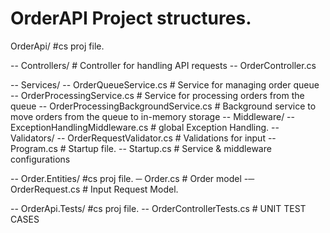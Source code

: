 # OrderAPI Project structures.

OrderApi/            #cs proj file.

  -- Controllers/            # Controller for handling API requests
      -- OrderController.cs
 
  -- Services/
      -- OrderQueueService.cs        # Service for managing order queue
      -- OrderProcessingService.cs  # Service for processing orders from the queue
      -- OrderProcessingBackgroundService.cs  # Background service to move orders from the queue to in-memory storage
   -- Middleware/
      -- ExceptionHandlingMiddleware.cs  # global Exception Handling.
   -- Validators/
      -- OrderRequestValidator.cs   # Validations for input
-- Program.cs                      # Startup file.
-- Startup.cs                      # Service & middleware configurations

 -- Order.Entities/         #cs proj file.
      ─ Order.cs                    # Order model
      -─ OrderRequest.cs            # Input Request Model.
      
-- OrderApi.Tests/            #cs proj file.
      -- OrderControllerTests.cs   #  UNIT TEST CASES
   

